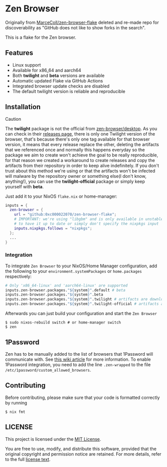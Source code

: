 # Zen Browser

Originally from [MarceColl/zen-browser-flake](https://github.com/MarceColl/zen-browser-flake) deleted and re-made repo for discoverability as "GitHub does not like to show forks in the search".

This is a flake for the Zen browser.

## Features

- Linux support
- Available for x86_64 and aarch64
- Both **twilight** and **beta** versions are available
- Automatic updated Flake via GitHub Actions
- Integrated browser update checks are disabled
- The default twilight version is reliable and reproducible

## Installation

> [!CAUTION]
> The **twilight** package is not the official from [zen-browser/desktop](https://github.com/zen-browser/desktop). As you can
> check in their [releases page](https://github.com/zen-browser/desktop/releases), there is only one Twilight version of the browser,
> that's because there's only one tag available for that browser version, it means that every release replace the other, deleting the
> artifacts that we referenced once and normally this happens everyday so the package we aim to create won't achieve the goal to be really
> reproducible, for that reason we created a workaround to create releases and copy the artifacts from their repository in order to keep
> alive indefinitely. If you don't trust about this method we're using or that the artifacts won't be infected will malware by the
> repository owner or something else(I don't know, anything!), you can use the **twilight-official** package or simply keep yourself with **beta**.

Just add it to your NixOS `flake.nix` or home-manager:

```nix
inputs = {
  zen-browser = {
    url = "github:0xc000022070/zen-browser-flake";
    # IMPORTANT: we're using "libgbm" and is only available in unstable so ensure
    # to have it up to date or simply don't specify the nixpkgs input  
    inputs.nixpkgs.follows = "nixpkgs";
  };
  ...
}
```

### Integration

To integrate `Zen Browser` to your NixOS/Home Manager configuration, add the following to your `environment.systemPackages` or `home.packages` respectively:

```nix
# Only 'x86_64-linux' and 'aarch64-linux' are supported
inputs.zen-browser.packages."${system}".default # beta
inputs.zen-browser.packages."${system}".beta
inputs.zen-browser.packages."${system}".twilight # artifacts are downloaded from this repository to guarantee reproducibility
inputs.zen-browser.packages."${system}".twilight-official # artifacts are downloaded from the official Zen repository
```

Afterwards you can just build your configuration and start the `Zen Browser`

```shell
$ sudo nixos-rebuild switch # or home-manager switch
$ zen
```

## 1Password

Zen has to be manually added to the list of browsers that 1Password will communicate with. See [this wiki article](https://wiki.nixos.org/wiki/1Password) for more information. To enable 1Password integration, you need to add the line `.zen-wrapped` to the file `/etc/1password/custom_allowed_browsers`.


## Contributing

Before contributing, please make sure that your code is formatted correctly by running

```shell
$ nix fmt
```

## LICENSE

This project is licensed under the [MIT License](./LICENSE).

You are free to use, modify, and distribute this software, provided that the original copyright and permission notice are retained. For more details, refer to the full [license text](./LICENSE).
